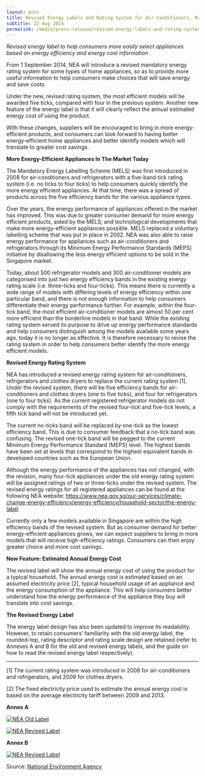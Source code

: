 ```yaml
---
layout: post
title: Revised Energy Labels and Rating System for Air-Conditioners, Refrigerators and Clothes Dryers
subtitle: 22 Aug 2014
permalink: /media/press-release/revised-energy-labels-and-rating-system-for-air-conditioners-refrigerators-and-clothes-dryers/
---
```


*Revised energy label to help consumers more easily select appliances based on energy efficiency and energy cost information*

From 1 September 2014, NEA will introduce a revised mandatory energy rating system for some types of home appliances, so as to provide more useful information to help consumers make choices that will save energy and save costs.

Under the new, revised rating system, the most efficient models will be awarded five ticks, compared with four in the previous system. Another new feature of the energy label is that it will clearly reflect the annual estimated energy cost of using the product.

With these changes, suppliers will be encouraged to bring in more energy-efficient products, and consumers can look forward to having better energy-efficient home appliances and better identify models which will translate to greater cost savings.

**More Energy-Efficient Appliances In The Market Today**

The Mandatory Energy Labelling Scheme (MELS) was first introduced in 2008 for air-conditioners and refrigerators with a five-band tick rating system (i.e. no ticks to four ticks) to help consumers quickly identify the more energy efficient appliances. At that time, there was a spread of products across the five efficiency bands for the various appliance types.

Over the years, the energy performance of appliances offered in the market has improved. This was due to greater consumer demand for more energy efficient products, aided by the MELS; and technological developments that make more energy-efficient appliances possible. MELS replaced a voluntary labelling scheme that was put in place in 2002. NEA was also able to raise energy performance for appliances such as air-conditioners and refrigerators through its Minimum Energy Performance Standards (MEPS) initiative by disallowing the less energy efficient options to be sold in the Singapore market.

Today, about 500 refrigerator models and 300 air-conditioner models are categorised into just two energy efficiency bands in the existing energy rating scale (i.e. three-ticks and four-ticks). This means there is currently a wide range of models with differing levels of energy efficiency within one particular band, and there is not enough information to help consumers differentiate their energy performance further. For example, within the four-tick band, the most efficient air-conditioner models are almost 50 per cent more efficient than the borderline models in that band. While the existing rating system served its purpose to drive up energy performance standards and help consumers distinguish among the models available some years ago, today it is no longer as effective. It is therefore necessary to revise the rating system in order to help consumers better identify the more energy efficient models.

**Revised Energy Rating System**

NEA has introduced a revised energy rating system for air-conditioners, refrigerators and clothes dryers to replace the current rating system [1]. Under the revised system, there will be five efficiency bands for air-conditioners and clothes dryers (one to five ticks), and four for refrigerators (one to four ticks). As the current registered refrigerator models do not comply with the requirements of the revised four-tick and five-tick levels, a fifth tick band will not be introduced yet.

The current no-ticks band will be replaced by one-tick as the lowest efficiency band. This is due to consumer feedback that a no-tick band was confusing. The revised one-tick band will be pegged to the current Minimum Energy Performance Standard (MEPS) level. The highest bands have been set at levels that correspond to the highest equivalent bands in developed countries such as the European Union.

Although the energy performance of the appliances has not changed, with the revision, many four-tick appliances under the old energy rating system will be assigned ratings of two or three-ticks under the revised system. The revised energy ratings for all registered appliances can be found at the following NEA website: [<a href="https://www.nea.gov.sg/our-services/climate-change-energy-efficiency/energy-efficiency/household-sector/the-energy-label" target="_blank">https://www.nea.gov.sg/our-services/climate-change-energy-efficiency/energy-efficiency/household-sector/the-energy-label</a>](https://www.nea.gov.sg/our-services/climate-change-energy-efficiency/energy-efficiency/household-sector/the-energy-label)

Currently only a few models available in Singapore are within the high efficiency bands of the revised system. But as consumer demand for better energy-efficient appliances grows, we can expect suppliers to bring in more models that will receive high-efficiency ratings. Consumers can then enjoy greater choice and more cost savings.

**New Feature: Estimated Annual Energy Cost**

The revised label will show the annual energy cost of using the product for a typical household. The annual energy cost is estimated based on an assumed electricity price [2], typical household usage of an appliance and the energy consumption of the appliance. This will help consumers better understand how the energy performance of the appliance they buy will translate into cost savings.

**The Revised Energy Label**

The energy label design has also been updated to improve its readability. However, to retain consumers’ familiarity with the old energy label, the rounded-top, rating descriptor and rating scale design are retained (refer to Annexes A and B for the old and revised energy labels, and the guide on how to read the revised energy label respectively).

********** 

[1] The current rating system was introduced in 2008 for air-conditioners and refrigerators, and 2009 for clothes dryers.

[2] The fixed electricity price used to estimate the annual energy cost is based on the average electricity tariff between 2009 and 2013.

**Annex A**

<a href="/images/nea-old-label.jpg" target="_blank"> ![NEA Old Label](/images/nea-old-label.jpg "NEA Old Label")</a>

<a href="/images/nea-revised-label.jpg" target="_blank"> ![NEA Revised Label](/images/nea-revised-label.jpg "NEA Revised Label")</a>

**Annex B**

<a href="/images/nea-revised-label-guide.jpg" target="_blank"> ![NEA Revised Label](/images/nea-revised-label-guide.jpg "NEA Revised Label")</a>

Source: [<a href="https://www.nea.gov.sg/" target="_blank">National Environment Agency</a>](https://www.nea.gov.sg/)

